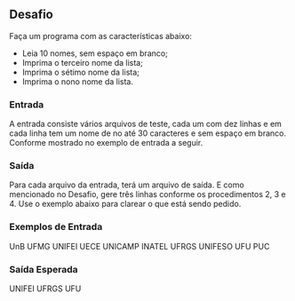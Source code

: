 ## Desafio

Faça um programa com as características abaixo:

- Leia 10 nomes, sem espaço em branco;
- Imprima o terceiro nome da lista;
- Imprima o sétimo nome da lista;
- Imprima o nono nome da lista.

### Entrada

A entrada consiste vários arquivos de teste, cada um com dez linhas e em cada linha tem um nome de no até 30 caracteres e sem espaço em branco. Conforme mostrado no exemplo de entrada a seguir.

### Saída

Para cada arquivo da entrada, terá um arquivo de saída. E como mencionado no Desafio, gere três linhas conforme os procedimentos 2, 3 e 4. Use o exemplo abaixo para clarear o que está sendo pedido.

### Exemplos de Entrada
UnB
UFMG
UNIFEI
UECE
UNICAMP
INATEL
UFRGS
UNIFESO
UFU
PUC

### Saída Esperada
UNIFEI
UFRGS
UFU